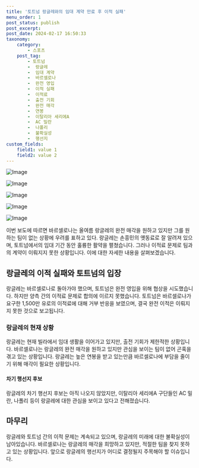 ```yaml
---
title: '토트넘 랑글레와의 임대 계약 만료 후 이적 실패'
menu_order: 1
post_status: publish
post_excerpt: 
post_date: 2024-02-17 16:50:33
taxonomy:
    category:
        - 스포츠
    post_tag:
        - 토트넘
        -  랑글레
        -  임대 계약
        -  바르셀로나
        -  완전 영입
        -  이적 실패
        -  이적료
        -  출전 기회
        -  완전 매각
        -  연봉
        -  이탈리아 세리에A
        -  AC 밀란
        -  나폴리
        -  불확실성
        -  행선지
custom_fields:
    field1: value 1
    field2: value 2
---
```


![Image](https://imgnews.pstatic.net/image/139/2024/02/11/0002197689_001_20240211172201260.jpg?type=w647)

![Image](https://imgnews.pstatic.net/image/139/2024/02/11/0002197689_002_20240211172201463.jpg?type=w647)

![Image](https://imgnews.pstatic.net/image/139/2024/02/11/0002197689_003_20240211172201503.jpg?type=w647)

![Image](https://imgnews.pstatic.net/image/139/2024/02/11/0002197689_004_20240211172201539.jpg?type=w647)

![Image](https://imgnews.pstatic.net/image/139/2024/02/11/0002197689_005_20240211172201579.jpg?type=w647)

이번 보도에 따르면 바르셀로나는 올여름 랑글레의 완전 매각을 원하고 있지만 그를 원하는 팀이 없는 상황에 우려를 표하고 있다. 랑글레는 손흥민의 옛동료로 잘 알려져 있으며, 토트넘에서의 임대 기간 동안 훌륭한 활약을 펼쳤습니다. 그러나 이적료 문제로 팀과의 계약이 이뤄지지 못한 상황입니다. 이에 대한 자세한 내용을 살펴보겠습니다.
## 랑글레의 이적 실패와 토트넘의 입장
랑글레는 바르셀로나로 돌아가야 했으며, 토트넘은 완전 영입을 위해 협상을 시도했습니다. 하지만 양측 간의 이적료 문제로 합의에 이르지 못했습니다. 토트넘은 바르셀로나가 요구한 1,500만 유로의 이적료에 대해 거부 반응을 보였으며, 결국 완전 이적은 이뤄지지 못한 것으로 보고됩니다.
### 랑글레의 현재 상황
랑글레는 현재 빌라에서 임대 생활을 이어가고 있지만, 출전 기회가 제한적한 상황입니다. 바르셀로나는 랑글레의 완전 매각을 원하고 있지만 관심을 보이는 팀이 없어 곤혹을 겪고 있는 상황입니다. 랑글레는 높은 연봉을 받고 있는만큼 바르셀로나에 부담을 줄이기 위해 매각이 필요한 상황입니다.
#### 차기 행선지 후보
랑글레의 차기 행선지 후보는 아직 나오지 않았지만, 이탈리아 세리에A 구단들인 AC 밀란, 나폴리 등이 랑글레에 대한 관심을 보이고 있다고 전해졌습니다.
## 마무리
랑글레와 토트넘 간의 이적 문제는 계속되고 있으며, 랑글레의 미래에 대한 불확실성이 남아있습니다. 바르셀로나는 랑글레의 매각을 희망하고 있지만, 적절한 팀을 찾지 못하고 있는 상황입니다. 앞으로 랑글레의 행선지가 어디로 결정될지 주목해야 할 이슈입니다.
